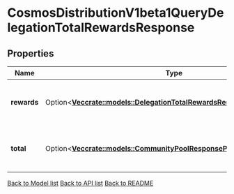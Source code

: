 # CosmosDistributionV1beta1QueryDelegationTotalRewardsResponse

## Properties

Name | Type | Description | Notes
------------ | ------------- | ------------- | -------------
**rewards** | Option<[**Vec<crate::models::DelegationTotalRewardsResponseRewardsInner>**](DelegationTotalRewards_response_rewards_inner.md)> | rewards defines all the rewards accrued by a delegator. | [optional]
**total** | Option<[**Vec<crate::models::CommunityPoolResponsePoolInner>**](CommunityPool_response_pool_inner.md)> | total defines the sum of all the rewards. | [optional]

[Back to Model list](../README.md#documentation-for-models) [Back to API list](../README.md#documentation-for-api-endpoints) [Back to README](../README.md)


